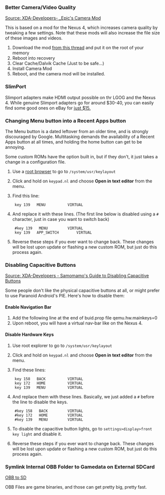 ### Better Camera/Video Quality

[Source: XDA-Developers- _Epic's Camera Mod](http://forum.xda-developers.com/showthread.php?t=2073013)

This is based on a mod for the Nexus 4, which increases camera quality by tweaking a few settings. Note that these mods will also increase the file size of these images and videos.

1. Download the mod [from this thread](http://forum.xda-developers.com/showthread.php?t=2073013) and put it on the root of your memory
2. Reboot into recovery
3. Clear Cache/Dalvik Cache (Just to be safe...)
4. Install Camera Mod
5. Reboot, and the camera mod will be installed.

### SlimPort

Slimport adapters make HDMI output possible on thr LGOG and the Nexus 4. While genuine Slimport adapters go for around $30-40, you can easily find some good ones on eBay for [just $15.](http://www.ebay.com/itm/200960770894)

### Changing Menu button into a Recent Apps button

The Menu button is a dated leftover from an older time, and is strongly discouraged by Google. Multitasking demands the availability of a Recent Apps button at all times, and holding the home button can get to be annoying.

Some custom ROMs have the option built in, but if they don't, it just takes a change in a configuration file.

1. Use a [root browser](https://play.google.com/store/apps/details?id=com.jrummy.root.browserfree) to go to `/system/usr/keylayout`
2. Click and hold on `keypad.nl` and choose **Open in text editor** from the menu.
3. Find this line:

        key 139   MENU			VIRTUAL

4. And replace it with these lines. (The first line below is disabled using a `#` character, just in case you want to switch back)

        #key 139   MENU			VIRTUAL
        key 139   APP_SWITCH		VIRTUAL

5. Reverse these steps if you ever want to change back. These changes will be lost upon update or flashing a new custom ROM, but just do this process again.

### Disabling Capacitive Buttons

[Source: XDA-Developers - Samomamo's Guide to Disabling Capacitive Buttons](http://forum.xda-developers.com/showthread.php?t=2084390)

Some people don't like the physical capacitive buttons at all, or might prefer to use Paranoid Android's PIE.  Here's how to disable them:

#### Enable Navigation Bar

1. Add the following line at the end of buid.prop file
        qemu.hw.mainkeys=0
2. Upon reboot, you will have a virtual nav-bar like on the Nexus 4.

#### Disable Hardware Keys

1. Use root explorer to go to `/system/usr/keylayout`
2. Click and hold on `keypad.nl` and choose **Open in text editor** from the menu.
3. Find these lines:

        key 158   BACK			VIRTUAL
        key 172   HOME	 		VIRTUAL
        key 139   MENU			VIRTUAL

4. And replace them with these lines. Basically, we just added a `#` before the line to disable the keys.

        #key 158   BACK			VIRTUAL
        #key 172   HOME	 		VIRTUAL
        #key 139   MENU			VIRTUAL

5. To disable the capacitive button lights, go to `settings>display>front key light` and disable it.
6. Reverse these steps if you ever want to change back. These changes will be lost upon update or flashing a new custom ROM, but just do this process again.

### Symlink Internal OBB Folder to Gamedata on External SDCard

[OBB to SD](http://forum.xda-developers.com/showthread.php?t=2056662)

OBB Files are game binaries, and those can get pretty big, pretty fast.